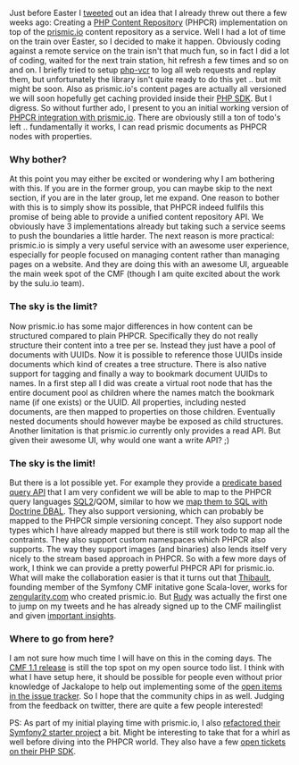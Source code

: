 Just before Easter I [tweeted](https://twitter.com/lsmith/status/456343361939832832) out an idea that I already threw out there a few weeks ago: Creating a [PHP Content Repository](phpcr.github.io) (PHPCR) implementation on top of the [prismic.io](http://prismic.io) content repository as a service. Well I had a lot of time on the train over Easter, so I decided to make it happen. Obviously coding against a remote service on the train isn't that much fun, so in fact I did a lot of coding, waited for the next train station, hit refresh a few times and so on and on. I briefly tried to setup [php-vcr](https://github.com/php-vcr/php-vcr) to log all web requests and replay them, but unfortunately the library isn't quite ready to do this yet .. but mit might be soon. Also as prismic.io's content pages are actually all versioned we will soon hopefully get caching provided inside their [PHP SDK](https://github.com/prismicio/php-kit/issues/32). But I digress. So without further ado, I present to you an initial working version of [PHPCR integration with prismic.io](https://github.com/jackalope/jackalope-prismic). There are obviously still a ton of todo's left .. fundamentally it works, I can read prismic documents as PHPCR nodes with properties.

### Why bother?

At this point you may either be excited or wondering why I am bothering with this. If you are in the former group, you can maybe skip to the next section, if you are in the later group, let me expand. One reason to bother with this is to simply show its possible, that PHPCR indeed fullfils this promise of being able to provide a unified content repository API. We obviously have 3 implementations already but taking such a service seems to push the boundaries a little harder. The next reason is more practical: prismic.io is simply a very useful service with an awesome user experience, especially for people focused on managing content rather than managing pages on a website. And they are doing this with an awesome UI, argueable the main week spot of the CMF (though I am quite excited about the work by the sulu.io team).

### The sky is the limit?

Now prismic.io has some major differences in how content can be structured compared to plain PHPCR. Specifically they do not really structure their content into a tree per se. Instead they just have a pool of documents with UUIDs. Now it is possible to reference those UUIDs inside documents which kind of creates a tree structure. There is also native support for tagging and finally a way to bookmark document UUIDs to names. In a first step all I did was create a virtual root node that has the entire document pool as children where the names match the bookmark name (if one exists) or the UUID. All properties, including nested documents, are then mapped to properties on those children. Eventually nested documents should however maybe be exposed as child structures. Another limitation is that prismic.io currently only provides a read API. But given their awesome UI, why would one want a write API? ;)

### The sky is the limit!

But there is a lot possible yet. For example they provide a [predicate based query API](https://developers.prismic.io/documentation/UjBe8bGIJ3EKtgBZ/api-documentation#predicate-based-queries) that I am very confident we will be able to map to the PHPCR query languages [SQL2](http://www.h2database.com/jcr/grammar.html)/QOM, similar to how we [map them to SQL with Doctrine DBAL](https://github.com/jackalope/jackalope-doctrine-dbal/blob/master/src/Jackalope/Transport/DoctrineDBAL/Query/QOMWalker.php). They also support versioning, which can probably be mapped to the PHPCR simple versioning concept. They also support node types which I have already mapped but there is still work todo to map all the contraints. They also support custom namespaces which PHPCR also supports. The way they support images (and binaries) also lends itself very nicely to the stream based approach in PHPCR. So with a few more days of work, I think we can provide a pretty powerful PHPCR API for prismic.io. What will make the collaboration easier is that it turns out that [Thibault](https://github.com/ornicar), founding member of the Symfony CMF initative gone Scala-lover, works for [zengularity.com](http://zengularity.com) who created prismic.io. But [Rudy](https://github.com/rudyrigot) was actually the first one to jump on my tweets and he has already signed up to the CMF mailinglist and given [important insights](https://groups.google.com/d/msg/symfony-cmf-devs/mS07m-a-MdA/Q3kt1_3xSUYJ).

### Where to go from here?

I am not sure how much time I will have on this in the coming days. The [CMF 1.1 release](http://cmf.symfony.com/news/finally-1-1-0-RC1) is still the top spot on my open source todo list. I think with what I have setup here, it should be possible for people even without prior knowledge of Jackalope to help out implementing some of the [open items in the issue tracker](https://github.com/jackalope/jackalope-prismic/issues). So I hope that the community chips in as well. Judging from the feedback on twitter, there are quite a few people interested!

PS: As part of my initial playing time with prismic.io, I also [refactored their Symfony2 starter project](https://github.com/prismicio/php-symfony-starter/pull/3) a bit. Might be interesting to take that for a whirl as well before diving into the PHPCR world. They also have a few [open tickets on their PHP SDK](https://github.com/prismicio/php-kit/issues).